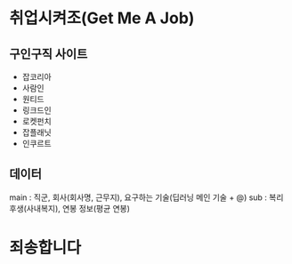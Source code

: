 # 취업시켜조(Get Me A Job)

## 구인구직 사이트

- 잡코리아
- 사람인
- 원티드
- 링크드인
- 로켓펀치
- 잡플래닛
- 인쿠르트

## 데이터

main : 직군, 회사(회사명, 근무지), 요구하는 기술(딥러닝 메인 기술 + @)
sub : 복리후생(사내복지), 연봉 정보(평균 연봉)

# 죄송합니다